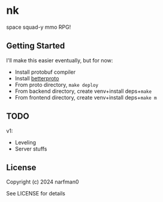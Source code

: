 # nk

space squad-y mmo RPG!

## Getting Started

I'll make this easier eventually, but for now:

* Install protobuf compiler
* Install [betterproto](https://pypi.org/project/betterproto/)
* From proto directory, `make deploy`
* From backend directory, create venv+install deps+`make`
* From frontend directory, create venv+install deps+`make m`

## TODO

v1:

* Leveling
* Server stuffs

## License

Copyright (c) 2024 narfman0

See LICENSE for details
